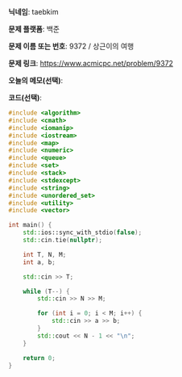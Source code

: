 **닉네임**: taebkim

**문제 플랫폼**: 백준

**문제 이름 또는 번호**: 9372 / 상근이의 여행

**문제 링크**: https://www.acmicpc.net/problem/9372

**오늘의 메모(선택)**:

**코드(선택)**:

```c++
#include <algorithm>
#include <cmath>
#include <iomanip>
#include <iostream>
#include <map>
#include <numeric>
#include <queue>
#include <set>
#include <stack>
#include <stdexcept>
#include <string>
#include <unordered_set>
#include <utility>
#include <vector>

int main() {
    std::ios::sync_with_stdio(false);
    std::cin.tie(nullptr);

    int T, N, M;
    int a, b;

    std::cin >> T;

    while (T--) {
        std::cin >> N >> M;

        for (int i = 0; i < M; i++) {
            std::cin >> a >> b;
        }
        std::cout << N - 1 << "\n";
    }

    return 0;
}

```